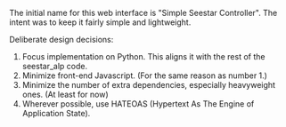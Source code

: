 The initial name for this web interface is "Simple Seestar Controller". The
intent was to keep it fairly simple and lightweight.

Deliberate design decisions:
1. Focus implementation on Python.  This aligns it with the rest of the seestar_alp code.
2. Minimize front-end Javascript. (For the same reason as number 1.) 
3. Minimize the number of extra dependencies, especially heavyweight ones.  (At least for now)
4. Wherever possible, use HATEOAS (Hypertext As The Engine of Application State).
